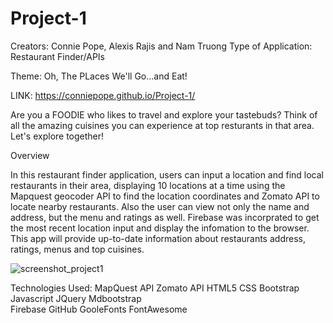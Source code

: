 # Project-1
Creators: Connie Pope, Alexis Rajis and Nam Truong
Type of Application: Restaurant Finder/APIs

Theme: Oh, The PLaces We'll Go...and Eat!

LINK: https://conniepope.github.io/Project-1/

Are you a FOODIE who likes to travel and explore your tastebuds?
Think of all the amazing cuisines you can experience at top resturants in that area.
Let's explore together!

Overview

In this restaurant finder application, users can input a location and find local restaurants in their area, displaying 10 locations at a time using the  Mapquest geocoder API to find the location coordinates and Zomato API to locate nearby restaurants. Also the user can view not only the name and address, but the menu and ratings as well. Firebase was incorprated to get the most recent location input and display the infomation to the browser. This app will provide up-to-date information about restaurants address, ratings, menus and  top cuisines.

![screenshot_project1](https://user-images.githubusercontent.com/49252572/59718584-756c9000-91e8-11e9-9893-a3c5d27f68e0.png)

Technologies Used:
MapQuest API
Zomato API 
HTML5 
CSS 
Bootstrap 
Javascript 
JQuery 
Mdbootstrap  
Firebase 
GitHub
GooleFonts
FontAwesome

